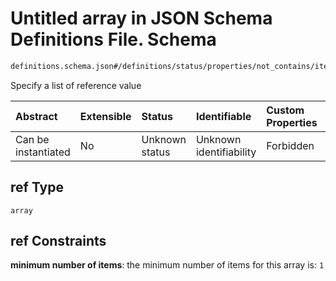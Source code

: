 # Untitled array in JSON Schema Definitions File.  Schema

```txt
definitions.schema.json#/definitions/status/properties/not_contains/items/properties/ref
```

Specify a list of reference value

| Abstract            | Extensible | Status         | Identifiable            | Custom Properties | Additional Properties | Access Restrictions | Defined In                                                                         |
| :------------------ | :--------- | :------------- | :---------------------- | :---------------- | :-------------------- | :------------------ | :--------------------------------------------------------------------------------- |
| Can be instantiated | No         | Unknown status | Unknown identifiability | Forbidden         | Allowed               | none                | [definitions.schema.json\*](../out/definitions.schema.json "open original schema") |

## ref Type

`array`

## ref Constraints

**minimum number of items**: the minimum number of items for this array is: `1`
